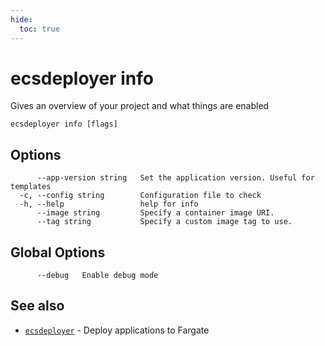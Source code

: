 ```yaml
---
hide:
  toc: true
---
```

# ecsdeployer info

Gives an overview of your project and what things are enabled

```
ecsdeployer info [flags]
```

## Options

```
      --app-version string   Set the application version. Useful for templates
  -c, --config string        Configuration file to check
  -h, --help                 help for info
      --image string         Specify a container image URI.
      --tag string           Specify a custom image tag to use.
```

## Global Options

```
      --debug   Enable debug mode
```

## See also

* [`ecsdeployer`](ecsdeployer.md)	 - Deploy applications to Fargate


